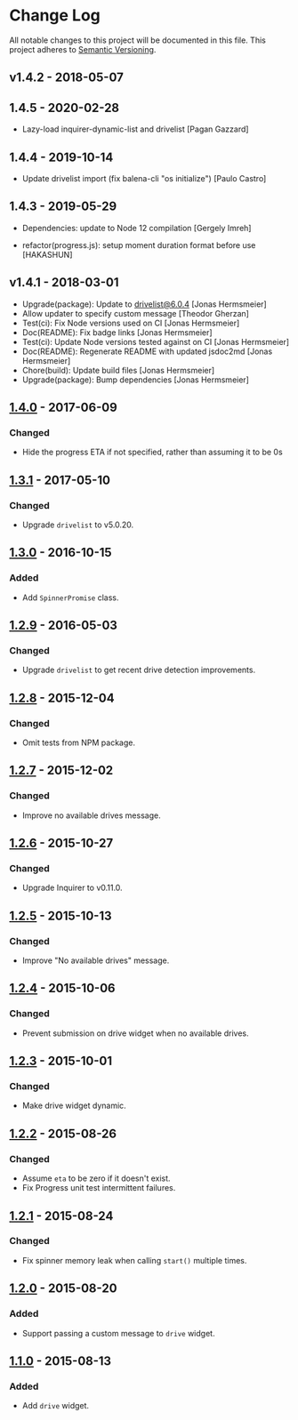 # Change Log

All notable changes to this project will be documented in this file.
This project adheres to [Semantic Versioning](http://semver.org/).

## v1.4.2 - 2018-05-07

## 1.4.5 - 2020-02-28

* Lazy-load inquirer-dynamic-list and drivelist [Pagan Gazzard]

## 1.4.4 - 2019-10-14

* Update drivelist import (fix balena-cli "os initialize") [Paulo Castro]

## 1.4.3 - 2019-05-29

* Dependencies: update to Node 12 compilation [Gergely Imreh]

* refactor(progress.js): setup moment duration format before use [HAKASHUN]

## v1.4.1 - 2018-03-01

* Upgrade(package): Update to drivelist@6.0.4 [Jonas Hermsmeier]
* Allow updater to specify custom message [Theodor Gherzan]
* Test(ci): Fix Node versions used on CI [Jonas Hermsmeier]
* Doc(README): Fix badge links [Jonas Hermsmeier]
* Test(ci): Update Node versions tested against on CI [Jonas Hermsmeier]
* Doc(README): Regenerate README with updated jsdoc2md [Jonas Hermsmeier]
* Chore(build): Update build files [Jonas Hermsmeier]
* Upgrade(package): Bump dependencies [Jonas Hermsmeier]

## [1.4.0] - 2017-06-09

### Changed

- Hide the progress ETA if not specified, rather than assuming it to be 0s

## [1.3.1] - 2017-05-10

### Changed

- Upgrade `drivelist` to v5.0.20.

## [1.3.0] - 2016-10-15

### Added

- Add `SpinnerPromise` class.

## [1.2.9] - 2016-05-03

### Changed

- Upgrade `drivelist` to get recent drive detection improvements.

## [1.2.8] - 2015-12-04

### Changed

- Omit tests from NPM package.

## [1.2.7] - 2015-12-02

### Changed

- Improve no available drives message.

## [1.2.6] - 2015-10-27

### Changed

- Upgrade Inquirer to v0.11.0.

## [1.2.5] - 2015-10-13

### Changed

- Improve "No available drives" message.

## [1.2.4] - 2015-10-06

### Changed

- Prevent submission on drive widget when no available drives.

## [1.2.3] - 2015-10-01

### Changed

- Make drive widget dynamic.

## [1.2.2] - 2015-08-26

### Changed

- Assume `eta` to be zero if it doesn't exist.
- Fix Progress unit test intermittent failures.

## [1.2.1] - 2015-08-24

### Changed

- Fix spinner memory leak when calling `start()` multiple times.

## [1.2.0] - 2015-08-20

### Added

- Support passing a custom message to `drive` widget.

## [1.1.0] - 2015-08-13

### Added

- Add `drive` widget.

[1.4.0]: https://github.com/resin-io/resin-cli-visuals/compare/v1.3.1...v1.4.0
[1.3.1]: https://github.com/resin-io/resin-cli-visuals/compare/v1.3.0...v1.3.1
[1.3.0]: https://github.com/resin-io/resin-cli-visuals/compare/v1.2.9...v1.3.0
[1.2.9]: https://github.com/resin-io/resin-cli-visuals/compare/v1.2.8...v1.2.9
[1.2.8]: https://github.com/resin-io/resin-cli-visuals/compare/v1.2.7...v1.2.8
[1.2.7]: https://github.com/resin-io/resin-cli-visuals/compare/v1.2.6...v1.2.7
[1.2.6]: https://github.com/resin-io/resin-cli-visuals/compare/v1.2.5...v1.2.6
[1.2.5]: https://github.com/resin-io/resin-cli-visuals/compare/v1.2.4...v1.2.5
[1.2.4]: https://github.com/resin-io/resin-cli-visuals/compare/v1.2.3...v1.2.4
[1.2.3]: https://github.com/resin-io/resin-cli-visuals/compare/v1.2.2...v1.2.3
[1.2.2]: https://github.com/resin-io/resin-cli-visuals/compare/v1.2.1...v1.2.2
[1.2.1]: https://github.com/resin-io/resin-cli-visuals/compare/v1.2.0...v1.2.1
[1.2.0]: https://github.com/resin-io/resin-cli-visuals/compare/v1.1.0...v1.2.0
[1.1.0]: https://github.com/resin-io/resin-cli-visuals/compare/v1.0.0...v1.1.0
